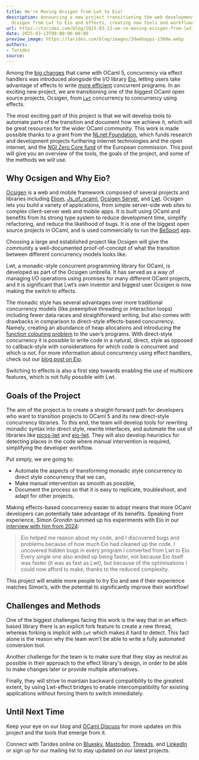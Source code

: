 ```yaml
---
title: We're Moving Ocsigen from Lwt to Eio!
description: Announcing a new project transitioning the web development framework
  Ocsigen from Lwt to Eio and effects, creating new tools and workflows.
url: https://tarides.com/blog/2025-03-13-we-re-moving-ocsigen-from-lwt-to-eio
date: 2025-03-13T00:00:00-00:00
preview_image: https://tarides.com/blog/images/3dwebapps-1360w.webp
authors:
- Tarides
source:
---
```


<p>Among the <a href="https://tarides.com/blog/2023-03-02-the-journey-to-ocaml-multicore-bringing-big-ideas-to-life/">big changes</a> that came with OCaml 5, concurrency via effect handlers was introduced alongside the I/O library <a href="https://github.com/ocaml-multicore/eio">Eio</a>, letting users take advantage of effects to write <a href="https://tarides.com/blog/2024-09-19-eio-from-a-user-s-perspective-an-interview-with-simon-grondin/">more efficient</a> concurrent programs. In an exciting new project, we are transitioning one of the biggest OCaml open source projects, Ocsigen, from <a href="https://ocsigen.org/lwt/latest/manual/manual"><code>Lwt</code></a> concurrency to concurrency using effects.</p>
<p>The most exciting part of this project is that we will develop tools to automate parts of the transition and document how we achieve it, which will be great resources for the wider OCaml community. This work is made possible thanks to a grant from the <a href="https://nlnet.nl/">NLnet Foundation</a>, which funds research and development projects furthering internet technologies and the open internet, and the <a href="https://nlnet.nl/core/">NGI Zero Core fund</a> of the European commission. This post will give you an overview of the tools, the goals of the project, and some of the methods we will use.</p>
<h2>Why Ocsigen and Why Eio?</h2>
<p><a href="https://ocsigen.org">Ocsigen</a> is a web and mobile framework composed of several projects and libraries including <a href="https://ocsigen.org/eliom/latest/manual/overview">Eliom</a>, <a href="https://ocsigen.org/js_of_ocaml/latest/manual/overview">Js_of_ocaml</a>, <a href="https://ocsigen.org/ocsigenserver/latest/manual/quickstart">Ocsigen Server</a>, and <a href="https://ocsigen.org/lwt/latest/manual/manual">Lwt</a>. Ocsigen lets you build a variety of applications, from simple server-side web sites to complex client-server web and mobile apps. It is built using OCaml and benefits from its strong type system to reduce development time, simplify refactoring, and reduce the likelihood of bugs. It is one of the biggest open source projects in OCaml, and is used commercially to run the <a href="https://www.besport.com/group/10902">BeSport</a> app.</p>
<p>Choosing a large and established project like Ocsigen will give the community a well-documented proof-of-concept of what the transition between different concurrency models looks like.</p>
<p>Lwt, a monadic-style concurrent programming library for OCaml, is developed as part of the Ocsigen umbrella. It has served as a way of managing I/O operations using promises for many different OCaml projects, and it is significant that Lwt’s own inventor and biggest user Ocsigen is now making the switch to effects.</p>
<p>The monadic style has several advantages over more traditional concurrency models (like preemptive threading or interaction loops) including fewer data races and straightforward writing, but also comes with drawbacks in comparison to direct-style effects-based concurrency. Namely, creating an abundance of heap allocations and introducing the <a href="https://journal.stuffwithstuff.com/2015/02/01/what-color-is-your-function/">function colouring problem</a> to the user’s programs. With direct-style concurrency it is possible to write code in a natural, direct, style as opposed to callback-style with considerations for which code is concurrent and which is not. For more information about concurrency using effect handlers, check out our <a href="https://tarides.com/blog/2024-03-20-eio-1-0-release-introducing-a-new-effects-based-i-o-library-for-ocaml/">blog post on Eio</a>.</p>
<p>Switching to effects is also a first step towards enabling the use of multicore features, which is not fully possible with Lwt.</p>
<h2>Goals of the Project</h2>
<p>The aim of the project is to create a straight-forward path for developers who want to transition projects to OCaml 5 and its new direct-style concurrency libraries. To this end, the team will develop tools for rewriting monadic syntax into direct style, rewrite interfaces, and automate the use of libraries like <a href="https://ocaml.org/p/picos/0.4.0/doc/Picos_lwt/index.html">picos-lwt</a> and <a href="https://github.com/ocaml-multicore/lwt_eio">eio-lwt</a>.  They will also develop heuristics for detecting places in the code where manual intervention is required, simplifying the developer workflow.</p>
<p>Put simply, we are going to:</p>
<ul>
<li>Automate the aspects of transforming monadic style concurrency to direct style concurrency that we can,</li>
<li>Make manual intervention as smooth as possible,</li>
<li>Document the process so that it is easy to replicate, troubleshoot, and adapt for other projects.</li>
</ul>
<p>Making effects-based concurrency easier to adopt means that more OCaml developers can potentially take advantage of its benefits. Speaking from experience, Simon Grondin summed up his experiments with Eio in our <a href="https://tarides.com/blog/2024-09-19-eio-from-a-user-s-perspective-an-interview-with-simon-grondin/">interview with him from 2024</a>:</p>
<blockquote>
<p>Eio helped me reason about my code, and I discovered bugs and problems because of how much Eio had cleaned up the code. I uncovered hidden bugs in every program I converted from Lwt to Eio. Every single one also ended up being faster, not because Eio itself was faster (it was as fast as Lwt), but because of the optimisations I could now afford to make, thanks to the reduced complexity.</p>
</blockquote>
<p>This project will enable more people to try Eio and see if their experience matches Simon’s, with the potential to significantly improve their workflow!</p>
<h2>Challenges and Methods</h2>
<p>One of the biggest challenges facing this work is the way that in an effect-based library there is an explicit fork feature to create a new thread, whereas forking is implicit with <code>Lwt</code> which makes it hard to detect. This fact alone is the reason why the team won’t be able to write a fully automated conversion tool.</p>
<p>Another challenge for the team is to make sure that they stay as neutral as possible in their approach to the effect library's design, in order to be able to make changes later or provide multiple alternatives.</p>
<p>Finally, they will strive to maintain backward compatibility to the greatest extent, by using Lwt-effect bridges to enable intercompatibility for existing applications without forcing them to switch immediately.</p>
<h2>Until Next Time</h2>
<p>Keep your eye on our blog and <a href="https://discuss.ocaml.org">OCaml Discuss</a> for more updates on this project and the tools that emerge from it.</p>
<p>Connect with Tarides online on <a href="https://bsky.app/profile/tarides.com">Bluesky</a>, <a href="https://mastodon.social/@tarides">Mastodon</a>, <a href="https://www.threads.net/@taridesltd">Threads</a>, and <a href="https://www.linkedin.com/company/tarides">LinkedIn</a> or sign up for our mailing list to stay updated on our latest projects.</p>

